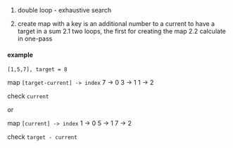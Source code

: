 1. double loop - exhaustive search

2. create map with a key is an additional number to a current to have a target in a sum
   2.1 two loops, the first for creating the map
   2.2 calculate in one-pass

#### example

`[1,5,7], target = 8`

map `[target-current] -> index`
7 -> 0
3 -> 1
1 -> 2

check `current`

or

map `[current] -> index`
1 -> 0
5 -> 1
7 -> 2

check `target - current`
